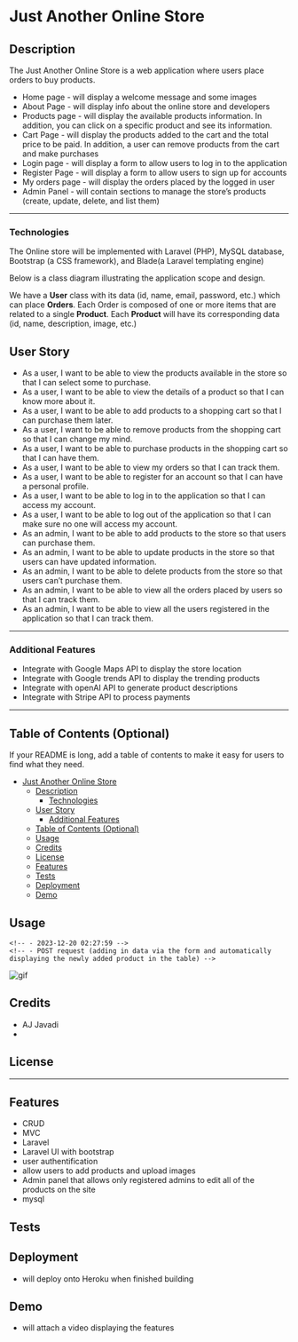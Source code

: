 # Just Another Online Store

## Description

<!-- Provide a short description explaining the what, why, and how of your project. Use the following questions as a guide:

- What was your motivation?
- Why did you build this project? (Note: the answer is not "Because it was a homework assignment.")
- What problem does it solve?
- What did you learn? -->

The Just Another Online Store is a web application where users place orders to buy products.

* Home page - will display a welcome message and some images
* About Page - will display info about the online store and developers
* Products page - will display the available products information. In addition, you can click on a specific product and see its information.
* Cart Page - will display the products added to the cart and the total price to be paid. In addition, a user can remove products from the cart and make purchases
* Login page - will display a form to allow users to log in to the application
* Register Page - will display a form to allow users to sign up for accounts
* My orders page - will display the orders placed by the logged in user
* Admin Panel - will contain sections to manage the store’s products (create, update, delete, and list them)

---
### Technologies

The Online store will be implemented with Laravel (PHP), MySQL database, Bootstrap (a CSS framework), and Blade(a Laravel templating engine)

Below is a class diagram illustrating the application scope and design. 

We have a __User__ class with its data (id, name, email, password, etc.) which can place __Orders__. Each Order is composed of one or more items that are related to a single __Product__. Each __Product__ will have its corresponding data (id, name, description, image, etc.)



## User Story
- As a user, I want to be able to view the products available in the store so that I can select some to purchase.
- As a user, I want to be able to view the details of a product so that I can know more about it.
- As a user, I want to be able to add products to a shopping cart so that I can purchase them later.
- As a user, I want to be able to remove products from the shopping cart so that I can change my mind.
- As a user, I want to be able to purchase products in the shopping cart so that I can have them.
- As a user, I want to be able to view my orders so that I can track them.
- As a user, I want to be able to register for an account so that I can have a personal profile.
- As a user, I want to be able to log in to the application so that I can access my account.
- As a user, I want to be able to log out of the application so that I can make sure no one will access my account.
- As an admin, I want to be able to add products to the store so that users can purchase them.
- As an admin, I want to be able to update products in the store so that users can have updated information.
- As an admin, I want to be able to delete products from the store so that users can’t purchase them.
- As an admin, I want to be able to view all the orders placed by users so that I can track them.
- As an admin, I want to be able to view all the users registered in the application so that I can track them.
---
### Additional Features
- Integrate with Google Maps API to display the store location
- Integrate with Google trends API to display the trending products
- Integrate with openAI API to generate product descriptions
- Integrate with Stripe API to process payments

---




## Table of Contents (Optional)

If your README is long, add a table of contents to make it easy for users to find what they need.

- [Just Another Online Store](#just-another-online-store)
  - [Description](#description)
    - [Technologies](#technologies)
  - [User Story](#user-story)
    - [Additional Features](#additional-features)
  - [Table of Contents (Optional)](#table-of-contents-optional)
  - [Usage](#usage)
  - [Credits](#credits)
  - [License](#license)
  - [Features](#features)
  - [Tests](#tests)
  - [Deployment](#deployment)
  - [Demo](#demo)
<!-- 
## Installation

<!-- What are the steps required to install your project? Provide a step-by-step description of how to get the development environment running. -->


## Usage
<!-- 
Provide instructions and examples for use. Include screenshots as needed.

To add a screenshot, create an `assets/images` folder in your repository and upload your screenshot to it. Then, using the relative filepath, add it to your README using the following syntax:

    ```md
    ![alt text](assets/images/screenshot.png)
    ``` -->

    <!-- - 2023-12-20 02:27:59 -->
    <!-- - POST request (adding in data via the form and automatically displaying the newly added product in the table) -->
    

![gif](assets/chrome-capture-2023-12-20.gif)



## Credits
* AJ Javadi 
* 
<!-- 
List your collaborators, if any, with links to their GitHub profiles.

If you used any third-party assets that require attribution, list the creators with links to their primary web presence in this section.

If you followed tutorials, include links to those here as well. -->

## License

<!-- The last section of a high-quality README file is the license. This lets other developers know what they can and cannot do with your project. If you need help choosing a license, refer to [https://choosealicense.com/](https://choosealicense.com/). -->

---

<!-- 🏆 The previous sections are the bare minimum, and your project will ultimately determine the content of this document. You might also want to consider adding the following sections. -->

<!-- ## Badges

![badmath](https://img.shields.io/github/languages/top/lernantino/badmath)

Badges aren't necessary, per se, but they demonstrate street cred. Badges let other developers know that you know what you're doing. Check out the badges hosted by [shields.io](https://shields.io/). You may not understand what they all represent now, but you will in time. -->

## Features
- CRUD 
- MVC
- Laravel
- Laravel UI with bootstrap
- user authentification
- allow users to add products and upload images 
- Admin panel that allows only registered admins to edit all of the products on the site 
- mysql 
<!-- If your project has a lot of features, list them here. -->

<!-- ## How to Contribute -->

<!-- If you created an application or package and would like other developers to contribute it, you can include guidelines for how to do so. The [Contributor Covenant](https://www.contributor-covenant.org/) is an industry standard, but you can always write your own if you'd prefer. -->

## Tests

<!-- Go the extra mile and write tests for your application. Then provide examples on how to run them here. -->


## Deployment 

- will deploy onto Heroku when finished building 

## Demo 

- will attach a video displaying the features

